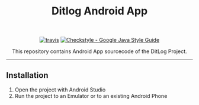 <h1 align="center">
  <br>
  Ditlog Android App
  <br>
  <br>
</h1>

<p align="center">
  <a href="https://travis-ci.org/Ditlog-Dev/ditlog-android"><img src="https://api.travis-ci.org/Ditlog-Dev/ditlog-android.svg?branch=master" alt="travis"></a>
  <a href="http://checkstyle.sourceforge.net/google_style.html"><img src="https://img.shields.io/badge/code--style-google-blue.svg" alt="Checkstyle - Google Java Style Guide"></a>
</p>

<p align="center">
This repository contains Android App sourcecode of the DitLog Project.
</p>

---

## Installation

1. Open the project with Android Studio
2. Run the project to an Emulator or to an existing Android Phone